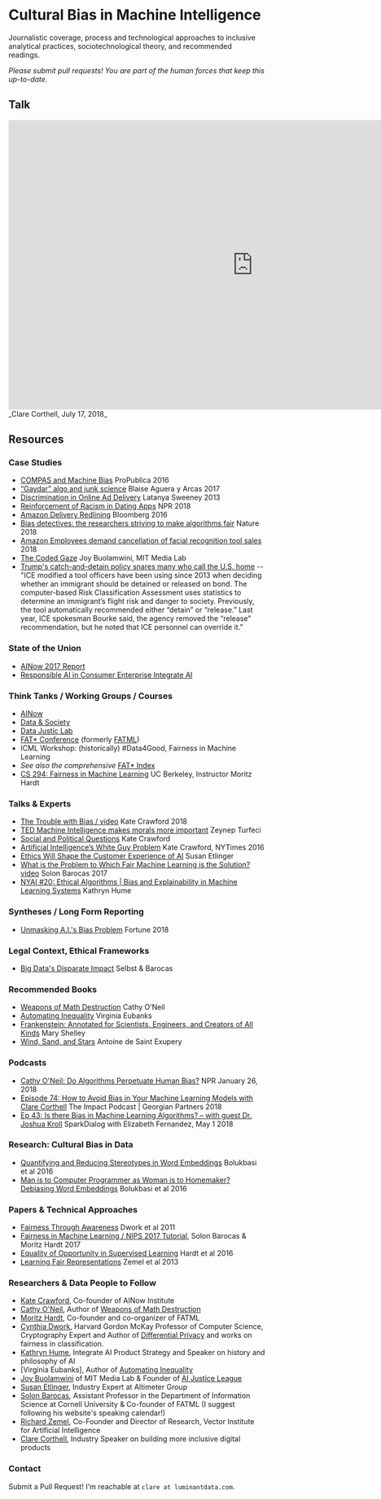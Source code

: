 # Cultural Bias in Machine Intelligence
Journalistic coverage, process and technological approaches to inclusive analytical practices, sociotechnological theory, and recommended readings.

_Please submit pull requests! You are part of the human forces that keep this up-to-date._

## Talk

<iframe src="https://docs.google.com/presentation/d/e/2PACX-1vQqfx17JaE4TvpgfCqeSen456NBMu8LIvSOJeXNoc-3DrMqq4EDI_h5p3mBPn7J9ECqT5QCZxfhNenN/embed?start=false&loop=false&delayms=3000" frameborder="0" width="960" height="569" allowfullscreen="true" mozallowfullscreen="true" webkitallowfullscreen="true"></iframe>
_Clare Corthell, July 17, 2018_

## Resources

### Case Studies
* [COMPAS and Machine Bias](https://www.propublica.org/article/machine-bias-risk-assessments-in-criminal-sentencing) ProPublica 2016
* [“Gaydar” algo and junk science](https://medium.com/@blaisea/do-algorithms-reveal-sexual-orientation-or-just-expose-our-stereotypes-d998fafdf477) Blaise Aguera y Arcas 2017
* [Discrimination in Online Ad Delivery](https://arxiv.org/abs/1301.6822) Latanya Sweeney 2013
* [Reinforcement of Racism in Dating Apps](https://www.npr.org/2018/01/09/575352051/least-desirable-how-racial-discrimination-plays-out-in-online-dating) NPR 2018
* [Amazon Delivery Redlining](https://www.bloomberg.com/graphics/2016-amazon-same-day/) Bloomberg 2016
* [Bias detectives: the researchers striving to make algorithms fair](https://www.nature.com/articles/d41586-018-05469-3) Nature 2018
* [Amazon Employees demand cancellation of facial recognition tool sales](https://gizmodo.com/amazon-workers-demand-jeff-bezos-cancel-face-recognitio-1827037509) 2018
* [The Coded Gaze](https://www.media.mit.edu/people/joyab/overview/) Joy Buolamwini, MIT Media Lab
* [Trump's catch-and-detain policy snares many who call the U.S. home](https://www.reuters.com/investigates/special-report/usa-immigration-court/) -- "ICE modified a tool officers have been using since 2013 when deciding whether an immigrant should be detained or released on bond. The computer-based Risk Classification Assessment uses statistics to determine an immigrant’s flight risk and danger to society. Previously, the tool automatically recommended either “detain” or “release.” Last year, ICE spokesman Bourke said, the agency removed the “release” recommendation, but he noted that ICE personnel can override it.”

### State of the Union
* [AINow 2017 Report](https://ainowinstitute.org/AI_Now_2017_Report.pdf)
* [Responsible AI in Consumer Enterprise Integrate AI](https://www.integrate.ai/responsible-ai-in-consumer-enterprise)

### Think Tanks / Working Groups / Courses
* [AINow](https://ainowinstitute.org/)
* [Data & Society](https://datasociety.net/)
* [Data Justic Lab](https://datajusticelab.org/)
* [FAT* Conference](https://fatconference.org/) (formerly [FATML](http://www.fatml.org/resources/principles-for-accountable-algorithms))
* ICML Workshop: (historically) #Data4Good, Fairness in Machine Learning
* _See also the comprehensive_ [FAT* Index](https://fatconference.org/links.html)
* [CS 294: Fairness in Machine Learning](https://fairmlclass.github.io/) UC Berkeley, Instructor Moritz Hardt

### Talks & Experts
* [The Trouble with Bias / video](https://www.youtube.com/watch?v=fMym_BKWQzk) Kate Crawford 2018
* [TED Machine Intelligence makes morals more important](https://www.ted.com/talks/zeynep_tufekci_machine_intelligence_makes_human_morals_more_important) Zeynep Turfeci
* [Social and Political Questions](https://www.youtube.com/watch?v=a2IT7gWBfaE) Kate Crawford
* [Artificial Intelligence’s White Guy Problem](https://www.nytimes.com/2016/06/26/opinion/sunday/artificial-intelligences-white-guy-problem.html?_r=1) Kate Crawford, NYTimes 2016
* [Ethics Will Shape the Customer Experience of AI](https://www.linkedin.com/pulse/ethics-shape-customer-experience-ai-susan-etlinger) Susan Etlinger
* [What is the Problem to Which Fair Machine Learning is the Solution? video](https://www.youtube.com/watch?v=S_AkPi6-r3Y) Solon Barocas 2017
* [NYAI #20: Ethical Algorithms | Bias and Explainability in Machine Learning Systems](https://www.youtube.com/watch?v=BajPM1X9KfQ) Kathryn Hume

### Syntheses / Long Form Reporting
* [Unmasking A.I.'s Bias Problem](http://www.fortune.com/longform/ai-bias-problem/) Fortune 2018

### Legal Context, Ethical Frameworks
* [Big Data's Disparate Impact](https://papers.ssrn.com/sol3/papers.cfm?abstract_id=2477899) Selbst & Barocas

### Recommended Books
* [Weapons of Math Destruction](https://amzn.to/2LpiUQs) Cathy O’Neil
* [Automating Inequality](https://amzn.to/2JBxks3) Virginia Eubanks
* [Frankenstein: Annotated for Scientists, Engineers, and Creators of All Kinds](https://amzn.to/2zUkt4z) Mary Shelley
* [Wind, Sand, and Stars](https://amzn.to/2uxkera) Antoine de Saint Exupery

### Podcasts
* [Cathy O'Neil: Do Algorithms Perpetuate Human Bias?](https://www.npr.org/2018/01/26/580617998/cathy-oneil-do-algorithms-perpetuate-human-bias) NPR January 26, 2018
* [Episode 74: How to Avoid Bias in Your Machine Learning Models with Clare Corthell](https://soundcloud.com/the-impact-podcast/episode-74-how-to-avoid-bias-in-your-machine-learning-models-with-clare-corthell) The Impact Podcast | Georgian Partners 2018
* [Ep 43: Is there Bias in Machine Learning Algorithms? – with guest Dr. Joshua Kroll](http://sparkdialog.com/bias-in-machine-learning-algorithms/) SparkDialog with Elizabeth Fernandez, May 1 2018

### Research: Cultural Bias in Data
* [Quantifying and Reducing Stereotypes in Word Embeddings](https://arxiv.org/pdf/1606.06121.pdf) Bolukbasi et al 2016
* [Man is to Computer Programmer as Woman is to Homemaker? Debiasing Word Embeddings](https://arxiv.org/pdf/1607.06520.pdf) Bolukbasi et al 2016

### Papers & Technical Approaches
* [Fairness Through Awareness](https://arxiv.org/abs/1104.3913) Dwork et al 2011
* [Fairness in Machine Learning / NIPS 2017 Tutorial](http://mrtz.org/nips17/#/), Solon Barocas & Moritz Hardt 2017
* [Equality of Opportunity in Supervised Learning](https://arxiv.org/abs/1610.02413) Hardt et al 2016
* [Learning Fair Representations](http://proceedings.mlr.press/v28/zemel13.pdf) Zemel et al 2013

### Researchers & Data People to Follow
* [Kate Crawford](https://twitter.com/katecrawford), Co-founder of AINow Institute
* [Cathy O'Neil](https://mathbabe.org/), Author of [Weapons of Math Destruction](https://amzn.to/2LpiUQs)
* [Moritz Hardt](http://mrtz.org/about.html), Co-founder and co-organizer of FATML
* [Cynthia Dwork](https://www.seas.harvard.edu/directory/dwork), Harvard Gordon McKay Professor of Computer Science, Cryptography Expert and Author of [Differential Privacy](https://link.springer.com/chapter/10.1007/11787006_1) and works on fairness in classification.
* [Kathryn Hume](https://twitter.com/HumeKathryn), Integrate AI Product Strategy and Speaker on history and philosophy of AI
* [Virginia Eubanks], Author of [Automating Inequality](https://amzn.to/2JBxks3)
* [Joy Buolamwini](https://www.media.mit.edu/people/joyab/overview/) of MIT Media Lab & Founder of [AI Justice League](https://www.ajlunited.org/)
* [Susan Etlinger](https://www.ted.com/speakers/susan_etlinger), Industry Expert at Altimeter Group
* [Solon Barocas](http://solon.barocas.org/), Assistant Professor in the Department of Information Science at Cornell University & Co-founder of FATML (I suggest following his website's speaking calendar!)
* [Richard Zemel](http://www.cs.toronto.edu/~zemel/inquiry/home.php), Co-Founder and Director of Research, Vector Institute for Artificial Intelligence
* [Clare Corthell](http://clarecorthell.org), Industry Speaker on building more inclusive digital products

### Contact
Submit a Pull Request! I'm reachable at `clare at luminantdata.com`.
